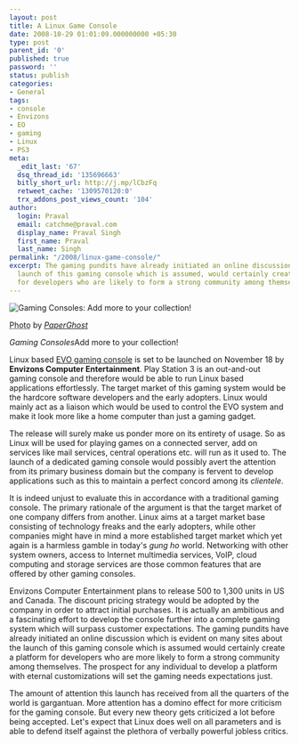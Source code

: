 ```yaml
---
layout: post
title: A Linux Game Console
date: 2008-10-29 01:01:09.000000000 +05:30
type: post
parent_id: '0'
published: true
password: ''
status: publish
categories:
- General
tags:
- console
- Envizons
- EO
- gaming
- Linux
- PS3
meta:
  _edit_last: '67'
  dsq_thread_id: '135696663'
  bitly_short_url: http://j.mp/lCbzFq
  retweet_cache: '1309570120:0'
  trx_addons_post_views_count: '104'
author:
  login: Praval
  email: catchme@praval.com
  display_name: Praval Singh
  first_name: Praval
  last_name: Singh
permalink: "/2008/linux-game-console/"
excerpt: The gaming pundits have already initiated an online discussion about the
  launch of this gaming console which is assumed, would certainly create a platform
  for developers who are likely to form a strong community among themselves.
---
```

<div class="figure"><img src="/static/2008/10/game-console.jpg" alt="Gaming Consoles: Add more to your collection!" />
<p class="credit"><abbr class="type" title="Photograph">Photo</abbr> by <cite><a href="http://www.flickr.com/photos/paperghost/2630221269/">PaperGhost</a></cite></p>
<p class="caption"><em class="title">Gaming Consoles</em>Add more to your collection!</p>
</div>
<p><!--more--></p>
<p>Linux based <a href="http://www.evo-phase1.com/">EVO gaming console</a> is set to be launched on November 18 by <strong>Envizons Computer Entertainment</strong>. Play Station 3 is an out-and-out gaming console and therefore would be able to run Linux based applications effortlessly. The target market of this gaming system would be the hardcore software developers and the early adopters. Linux would mainly act as a liaison which would be used to control the EVO system and make it look more like a home computer than just a gaming gadget.</p>
<p>The release will surely make us ponder more on its entirety of usage. So as Linux will be used for playing games on a connected server, add on services like mail services, central operations etc. will run as it used to. The launch of a dedicated gaming console would possibly avert the attention from its primary business domain but the company is fervent to develop applications such as this to maintain a perfect concord among its <em>clientele</em>.</p>
<p>It is indeed unjust to evaluate this in accordance with a traditional gaming console. The primary rationale of the argument is that the target market of one company differs from another. Linux aims at a target market base consisting of technology freaks and the early adopters, while other companies might have in mind a more established target market which yet again is a harmless gamble in today's <em>gung ho</em> world. Networking with other system owners, access to Internet multimedia services, VoIP, cloud computing and storage services are those common features that are offered by other gaming consoles. </p>
<p>Envizons Computer Entertainment plans to release 500 to 1,300 units in US and Canada. The discount pricing strategy would be adopted by the company in order to attract initial purchases. It is actually an ambitious and a fascinating effort to develop the console further into a complete gaming system which will surpass customer expectations. The gaming pundits have already initiated an online discussion which is evident on many sites about the launch of this gaming console which is assumed would certainly create a platform for developers who are more likely to form a strong community among themselves. The prospect for any individual to develop a platform with eternal customizations will set the gaming needs expectations just.</p>
<p>The amount of attention this launch has received from all the quarters of the world is gargantuan. More attention has a domino effect for more criticism for the gaming console. But every new theory gets criticized a lot before being accepted. Let's expect that Linux does well on all parameters and is able to defend itself against the plethora of verbally powerful jobless critics. </p>
